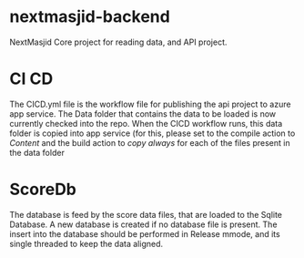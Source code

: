 # nextmasjid-backend
NextMasjid Core project for reading data, and API project.

# CI CD
The CICD.yml file is the workflow file for publishing the api project to azure app service.
The Data folder that contains the data to be loaded is now currently checked into the repo.
When the CICD workflow runs, this data folder is copied into app service (for this, please set to the compile action to *Content* and the build action to *copy always* for each of the files present in the data folder

# ScoreDb
The database is feed by the score data files, that are loaded to the Sqlite Database. 
A new database is created if no database file is present.
The insert into the database should be performed in Release mmode, and its single threaded to keep the data aligned.
